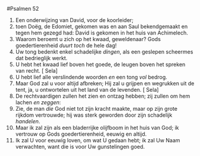 #Psalmen 52
1. Een onderwijzing van David, voor de koorleider;
2. toen Doëg, de Edomiet, gekomen was en aan Saul bekendgemaakt en tegen hem gezegd had: David is gekomen in het huis van Achimelech. 
3. Waarom beroemt u zich op het kwaad, geweldenaar? Gods goedertierenheid *duurt toch* de hele dag! 
4. Uw tong bedenkt enkel schadelijke *dingen*, als een geslepen scheermes dat bedrieglijk werkt. 
5. U hebt het kwaad lief boven het goede, de leugen boven het spreken van recht. [ Sela] 
6. U hebt lief alle verslindende woorden *en* een tong *vol* bedrog. 
7. Maar God zal u voor altijd afbreken; Hij zal u grijpen en wegrukken uit de tent, ja, u ontwortelen uit het land van de levenden. [ Sela] 
8. De rechtvaardigen zullen het zien en ontzag hebben; zij zullen om hem lachen *en zeggen*: 
9. Zie, de man *die* God niet tot zijn kracht maakte, maar op zijn grote rijkdom vertrouwde; hij was sterk geworden door zijn schadelijk *handelen*. 
10. Maar ik zal zijn als een bladerrijke olijfboom in het huis van God; ik vertrouw op Gods goedertierenheid, eeuwig en altijd. 
11. Ik zal U voor eeuwig loven, om wat U gedaan hebt; ik zal Uw Naam verwachten, want die is voor Uw gunstelingen goed.
